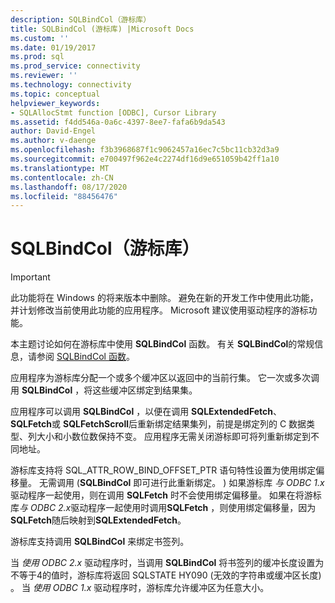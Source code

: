 ```yaml
---
description: SQLBindCol（游标库）
title: SQLBindCol (游标库) |Microsoft Docs
ms.custom: ''
ms.date: 01/19/2017
ms.prod: sql
ms.prod_service: connectivity
ms.reviewer: ''
ms.technology: connectivity
ms.topic: conceptual
helpviewer_keywords:
- SQLAllocStmt function [ODBC], Cursor Library
ms.assetid: f4dd546a-0a6c-4397-8ee7-fafa6b9da543
author: David-Engel
ms.author: v-daenge
ms.openlocfilehash: f3b3968687f1c9062457a16ec7c5bc11cb32d3a9
ms.sourcegitcommit: e700497f962e4c2274df16d9e651059b42ff1a10
ms.translationtype: MT
ms.contentlocale: zh-CN
ms.lasthandoff: 08/17/2020
ms.locfileid: "88456476"
---
```

# <a name="sqlbindcol-cursor-library"></a>SQLBindCol（游标库）
> [!IMPORTANT]  
>  此功能将在 Windows 的将来版本中删除。 避免在新的开发工作中使用此功能，并计划修改当前使用此功能的应用程序。 Microsoft 建议使用驱动程序的游标功能。  
  
 本主题讨论如何在游标库中使用 **SQLBindCol** 函数。 有关 **SQLBindCol**的常规信息，请参阅 [SQLBindCol 函数](../../../odbc/reference/syntax/sqlbindcol-function.md)。  
  
 应用程序为游标库分配一个或多个缓冲区以返回中的当前行集。 它一次或多次调用 **SQLBindCol** ，将这些缓冲区绑定到结果集。  
  
 应用程序可以调用 **SQLBindCol** ，以便在调用 **SQLExtendedFetch**、 **SQLFetch**或 **SQLFetchScroll**后重新绑定结果集列，前提是绑定列的 C 数据类型、列大小和小数位数保持不变。 应用程序无需关闭游标即可将列重新绑定到不同地址。  
  
 游标库支持将 SQL_ATTR_ROW_BIND_OFFSET_PTR 语句特性设置为使用绑定偏移量。 无需调用 (**SQLBindCol** 即可进行此重新绑定。 ) 如果游标库 *与 ODBC 1.x* 驱动程序一起使用，则在调用 **SQLFetch** 时不会使用绑定偏移量。 如果在将游标库*与 ODBC 2.x*驱动程序一起使用时调用**SQLFetch** ，则使用绑定偏移量，因为**SQLFetch**随后映射到**SQLExtendedFetch**。  
  
 游标库支持调用 **SQLBindCol** 来绑定书签列。  
  
 当 *使用 ODBC 2.x* 驱动程序时，当调用 **SQLBindCol** 将书签列的缓冲长度设置为不等于4的值时，游标库将返回 SQLSTATE HY090 (无效的字符串或缓冲区长度) 。 当 *使用 ODBC 1.x* 驱动程序时，游标库允许缓冲区为任意大小。
